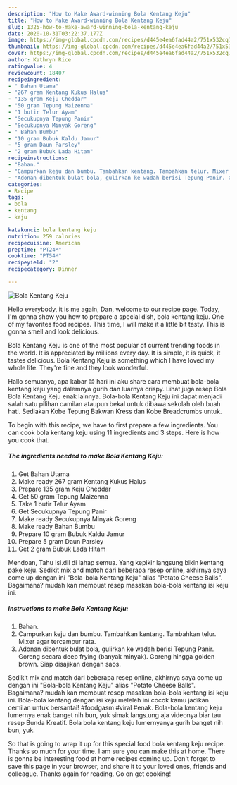 ```yaml
---
description: "How to Make Award-winning Bola Kentang Keju"
title: "How to Make Award-winning Bola Kentang Keju"
slug: 1325-how-to-make-award-winning-bola-kentang-keju
date: 2020-10-31T03:22:37.177Z
image: https://img-global.cpcdn.com/recipes/d445e4ea6fad44a2/751x532cq70/bola-kentang-keju-foto-resep-utama.jpg
thumbnail: https://img-global.cpcdn.com/recipes/d445e4ea6fad44a2/751x532cq70/bola-kentang-keju-foto-resep-utama.jpg
cover: https://img-global.cpcdn.com/recipes/d445e4ea6fad44a2/751x532cq70/bola-kentang-keju-foto-resep-utama.jpg
author: Kathryn Rice
ratingvalue: 4
reviewcount: 18407
recipeingredient:
- " Bahan Utama"
- "267 gram Kentang Kukus Halus"
- "135 gram Keju Cheddar"
- "50 gram Tepung Maizenna"
- "1 butir Telur Ayam"
- "Secukupnya Tepung Panir"
- "Secukupnya Minyak Goreng"
- " Bahan Bumbu"
- "10 gram Bubuk Kaldu Jamur"
- "5 gram Daun Parsley"
- "2 gram Bubuk Lada Hitam"
recipeinstructions:
- "Bahan."
- "Campurkan keju dan bumbu. Tambahkan kentang. Tambahkan telur. Mixer agar tercampur rata."
- "Adonan dibentuk bulat bola, gulirkan ke wadah berisi Tepung Panir. Goreng secara deep frying (banyak minyak). Goreng hingga golden brown. Siap disajikan dengan saos."
categories:
- Recipe
tags:
- bola
- kentang
- keju

katakunci: bola kentang keju 
nutrition: 259 calories
recipecuisine: American
preptime: "PT24M"
cooktime: "PT54M"
recipeyield: "2"
recipecategory: Dinner

---
```



![Bola Kentang Keju](https://img-global.cpcdn.com/recipes/d445e4ea6fad44a2/751x532cq70/bola-kentang-keju-foto-resep-utama.jpg)

Hello everybody, it is me again, Dan, welcome to our recipe page. Today, I'm gonna show you how to prepare a special dish, bola kentang keju. One of my favorites food recipes. This time, I will make it a little bit tasty. This is gonna smell and look delicious.

Bola Kentang Keju is one of the most popular of current trending foods in the world. It is appreciated by millions every day. It is simple, it is quick, it tastes delicious. Bola Kentang Keju is something which I have loved my whole life. They're fine and they look wonderful.

Hallo semuanya, apa kabar 😊 hari ini aku share cara membuat bola-bola kentang keju yang dalemnya gurih dan luarnya crispy. Lihat juga resep Bola Bola Kentang Keju enak lainnya. Bola-bola Kentang Keju ini dapat menjadi salah satu pilihan camilan ataupun bekal untuk dibawa sekolah oleh buah hati. Sediakan Kobe Tepung Bakwan Kress dan Kobe Breadcrumbs untuk.


To begin with this recipe, we have to first prepare a few ingredients. You can cook bola kentang keju using 11 ingredients and 3 steps. Here is how you cook that.

<!--inarticleads1-->

##### The ingredients needed to make Bola Kentang Keju:

1. Get  Bahan Utama
1. Make ready 267 gram Kentang Kukus Halus
1. Prepare 135 gram Keju Cheddar
1. Get 50 gram Tepung Maizenna
1. Take 1 butir Telur Ayam
1. Get Secukupnya Tepung Panir
1. Make ready Secukupnya Minyak Goreng
1. Make ready  Bahan Bumbu
1. Prepare 10 gram Bubuk Kaldu Jamur
1. Prepare 5 gram Daun Parsley
1. Get 2 gram Bubuk Lada Hitam


Mendoan, Tahu Isi.dll di lahap semua. Yang kepikir langsung bikin kentang pake keju. Sedikit mix and match dari beberapa resep online, akhirnya saya come up dengan ini &#34;Bola-bola Kentang Keju&#34; alias &#34;Potato Cheese Balls&#34;. Bagaimana? mudah kan membuat resep masakan bola-bola kentang isi keju ini. 

<!--inarticleads2-->

##### Instructions to make Bola Kentang Keju:

1. Bahan.
1. Campurkan keju dan bumbu. Tambahkan kentang. Tambahkan telur. Mixer agar tercampur rata.
1. Adonan dibentuk bulat bola, gulirkan ke wadah berisi Tepung Panir. Goreng secara deep frying (banyak minyak). Goreng hingga golden brown. Siap disajikan dengan saos.


Sedikit mix and match dari beberapa resep online, akhirnya saya come up dengan ini &#34;Bola-bola Kentang Keju&#34; alias &#34;Potato Cheese Balls&#34;. Bagaimana? mudah kan membuat resep masakan bola-bola kentang isi keju ini. Bola-bola kentang dengan isi keju meleleh ini cocok kamu jadikan cemilan untuk bersantai! #foodgasm #viral #enak. Bola-bola kentang keju lumernya enak banget nih bun, yuk simak langs.ung aja videonya biar tau resep Bunda Kreatif. Bola bola kentang keju lumernyanya gurih banget nih bun, yuk. 

So that is going to wrap it up for this special food bola kentang keju recipe. Thanks so much for your time. I am sure you can make this at home. There is gonna be interesting food at home recipes coming up. Don't forget to save this page in your browser, and share it to your loved ones, friends and colleague. Thanks again for reading. Go on get cooking!
